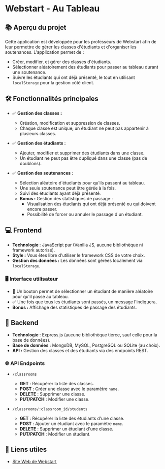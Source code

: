 # Webstart - Au Tableau

## 📚 Aperçu du projet

Cette application est développée pour les professeurs de Webstart afin de leur permettre de gérer les classes d'étudiants et d'organiser les soutenances. L'application permet de :
- Créer, modifier, et gérer des classes d'étudiants.
- Sélectionner aléatoirement des étudiants pour passer au tableau durant une soutenance.
- Suivre les étudiants qui ont déjà présenté, le tout en utilisant `localStorage` pour la gestion côté client.

## 🛠️ Fonctionnalités principales

- ✅ **Gestion des classes :**
  - Création, modification et suppression de classes.
  - Chaque classe est unique, un étudiant ne peut pas appartenir à plusieurs classes.

- ✅ **Gestion des étudiants :**
  - Ajouter, modifier et supprimer des étudiants dans une classe.
  - Un étudiant ne peut pas être dupliqué dans une classe (pas de doublons).

- ✅ **Gestion des soutenances :**
  - Sélection aléatoire d'étudiants pour qu'ils passent au tableau.
  - Une seule soutenance peut être gérée à la fois.
  - Suivi des étudiants ayant déjà présenté.
  - **Bonus :** Gestion des statistiques de passage :
    - Visualisation des étudiants qui ont déjà présenté ou qui doivent encore passer.
    - Possibilité de forcer ou annuler le passage d'un étudiant.

## 💻 Frontend

- **Technologie :** JavaScript pur (Vanilla JS, aucune bibliothèque ni framework autorisé).
- **Style :** Vous êtes libre d'utiliser le framework CSS de votre choix.
- **Gestion des données :** Les données sont gérées localement via `localStorage`.

### 🖥️ Interface utilisateur

- 🎲 Un bouton permet de sélectionner un étudiant de manière aléatoire pour qu'il passe au tableau.
- ✅ Une fois que tous les étudiants sont passés, un message l'indiquera.
- **Bonus :** Affichage des statistiques de passage des étudiants.

## 🔧 Backend

- **Technologie :** Express.js (aucune bibliothèque tierce, sauf celle pour la base de données).
- **Base de données :** MongoDB, MySQL, PostgreSQL ou SQLite (au choix).
- **API :** Gestion des classes et des étudiants via des endpoints REST.

### 🌐 API Endpoints

- `/classrooms`
  - **GET** : Récupérer la liste des classes.
  - **POST** : Créer une classe avec le paramètre `name`.
  - **DELETE** : Supprimer une classe.
  - **PUT/PATCH** : Modifier une classe.

- `/classrooms/:classroom_id/students`
  - **GET** : Récupérer la liste des étudiants d'une classe.
  - **POST** : Ajouter un étudiant avec le paramètre `name`.
  - **DELETE** : Supprimer un étudiant d'une classe.
  - **PUT/PATCH** : Modifier un étudiant.

## 📄 Liens utiles

- [Site Web de Webstart](https://ecole-webstart.com)
